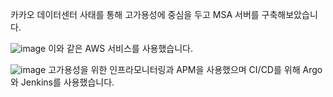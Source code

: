 카카오 데이터센터 사태를 통해 고가용성에 중심을 두고 MSA 서버를 구축해보았습니다.

![image](https://user-images.githubusercontent.com/122523493/212144942-1bd45a9c-7c11-437e-8692-edf12385d333.png)
이와 같은 AWS 서비스를 사용했습니다.

![image](https://user-images.githubusercontent.com/122523493/212145008-f96c399d-3c32-46c7-9b8d-9847e42c39cf.png)
고가용성을 위한 인프라모니터링과 APM을 사용했으며 CI/CD를 위해 Argo와 Jenkins를 사용했습니다.


